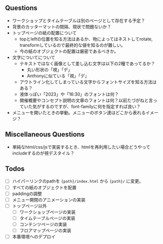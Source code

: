 ## Questions

- ワークショップとタイムテーブルは別のページとして存在する予定？
- 背景のカッターマットの間隔、現状で問題ないか？
- トップページの紙の配置について
    - topとleftの位置を知る方法はあるか、物によってはネストしてrotate, transformしているので最終的な値を知るのが難しい。
    - 今の紙のオブジェクトの配置は厳密であるべきか。
- 文字についてについて
    - テキストではなく画像として差し込む文字は以下の2種であってるか？
        - 丸い形状の「視」「デ」
        - Anthonyに似ている「視」「デ」
    - アウトライン化してしまっている文字からフォントサイズを知る方法はある？
    - 液体っぽい「2023」や「16:30」のフォントは何？
    - 開催概要やコンセプト説明の文章のフォントは何？以前たづがねと言っていた気がするのですが、font-familyに何を指定すれば良い？
- メニューを開いたときの挙動。メニューのボタン達はどこから表れるイメージ？

## Miscellaneous Questions

- 単純なhtml/css/jsで実装するとき、htmlを再利用したい場合どうやってincludeするのが視デスタイル？

## Todos

- [ ] ハイパーリンクのpathを `{path}/index.html` から `{path}/` に変更。
- [ ] すべての紙のオブジェクトを配置
- [ ] paddingの調整
- [ ] メニュー開閉のアニメーションの実装
- [ ] トップページ以外
    - [ ] ワークショップページの実装
    - [ ] タイムテーブルページの実装
    - [ ] コンテンツページの実装
    - [ ] フロアマップページの実装
- [ ] 本番環境へのデプロイ
